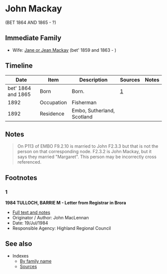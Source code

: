 ﻿---
layout: person
subject_key: i15814480
permalink: /people/i15814480
---

# John Mackay
(BET 1864 AND 1865 - ?)

## Immediate Family

* Wife: [Jane or Jean Mackay](./@4172390@-jane-or-jean-mackay-b1859~1863-d.md) (bet' 1859 and 1863 - )

## Timeline

Date | Item | Description | Sources | Notes
---|---|---|---|---
bet' 1864 and 1865 | Born | Born. | [1](#1) | 
1892 | Occupation | Fisherman |  | 
1892 | Residence | Embo, Sutherland, Scotland |  | 

## Notes

> On P113 of EMBO F9.2.10 is married to John F2.3.3 but that is not the person on that corresponding node. F2.3.2 is John Mackay, but it says they married "Margaret". This person may be incorrectly cross referenced.
>


## Footnotes

### 1

**1984 TULLOCH, BARRIE M - Letter from Registrar in Brora**

* [Full text and notes](../sources/@94133243@-1984-tulloch,-barrie-m-letter-from-registrar-in-brora.md)
* Originator / Author: John MacLennan
* Date: 19/Jul/1984
* Responsible Agency: Highland Regional Council


## See also

- Indexes
  - [By family name](../index-by-family-name.md)
  - [Sources](../index-of-sources-by-title.md)
